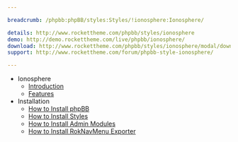 ```yaml
---

breadcrumb: /phpbb:phpBB/styles:Styles/!ionosphere:Ionosphere/

details: http://www.rockettheme.com/phpbb/styles/ionosphere
demo: http://demo.rockettheme.com/live/phpbb/ionosphere/
download: http://www.rockettheme.com/phpbb/styles/ionosphere/modal/downloads
support: http://www.rockettheme.com/forum/phpbb-style-ionosphere/

---
```


* Ionosphere
	* [Introduction](INDEX.md#introduction)
	* [Features](INDEX.md#features)
* Installation
	* [How to Install phpBB](../../start/install.md)
	* [How to Install Styles](../../start/styles.md)
	* [How to Install Admin Modules](../../start/styles.md#installing-administrative-modules)
	* [How to Install RokNavMenu Exporter](../../modules/roknavmenu.md)